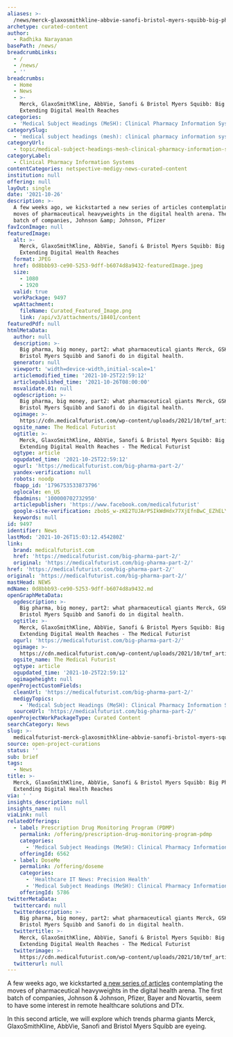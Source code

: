 ```yaml
---
aliases: >-
  /news/merck-glaxosmithkline-abbvie-sanofi-bristol-myers-squibb-big-pharmas-extending-digital-health-reaches
archetype: curated-content
author:
  - Radhika Narayanan
basePath: /news/
breadcrumbLinks:
  - /
  - /news/
  - ''
breadcrumbs:
  - Home
  - News
  - >-
    Merck, GlaxoSmithKline, AbbVie, Sanofi & Bristol Myers Squibb: Big Pharma’s
    Extending Digital Health Reaches
categories:
  - 'Medical Subject Headings (MeSH): Clinical Pharmacy Information Systems'
categorySlug:
  - 'medical subject headings (mesh): clinical pharmacy information systems'
categoryUrl:
  - topic/medical-subject-headings-mesh-clinical-pharmacy-information-systems
categoryLabel:
  - Clinical Pharmacy Information Systems
contentCategories: netspective-medigy-news-curated-content
institution: null
offering: null
layOut: single
date: '2021-10-26'
description: >-
  A few weeks ago, we kickstarted a new series of articles contemplating the
  moves of pharmaceutical heavyweights in the digital health arena. The first
  batch of companies, Johnson &amp; Johnson, Pfizer
favIconImage: null
featuredImage:
  alt: >-
    Merck, GlaxoSmithKline, AbbVie, Sanofi & Bristol Myers Squibb: Big Pharma’s
    Extending Digital Health Reaches
  format: JPEG
  href: 0d8bbb93-ce90-5253-9dff-b6074d8a9432-featuredImage.jpeg
  size:
    - 1080
    - 1920
  valid: true
  workPackage: 9497
  wpAttachment:
    fileName: Curated_Featured_Image.png
    link: /api/v3/attachments/18401/content
featuredPdf: null
htmlMetaData:
  author: null
  description: >-
    Big pharma, big money, part2: what pharmaceutical giants Merck, GSK, AbbVie,
    Bristol Myers Squibb and Sanofi do in digital health.
  generator: null
  viewport: 'width=device-width,initial-scale=1'
  articlemodified_time: '2021-10-25T22:59:12'
  articlepublished_time: '2021-10-26T08:00:00'
  msvalidate.01: null
  ogdescription: >-
    Big pharma, big money, part2: what pharmaceutical giants Merck, GSK, AbbVie,
    Bristol Myers Squibb and Sanofi do in digital health.
  ogimage: >-
    https://cdn.medicalfuturist.com/wp-content/uploads/2021/10/tmf_article_298-01.png
  ogsite_name: The Medical Futurist
  ogtitle: >-
    Merck, GlaxoSmithKline, AbbVie, Sanofi & Bristol Myers Squibb: Big Pharma’s
    Extending Digital Health Reaches - The Medical Futurist
  ogtype: article
  ogupdated_time: '2021-10-25T22:59:12'
  ogurl: 'https://medicalfuturist.com/big-pharma-part-2/'
  yandex-verification: null
  robots: noodp
  fbapp_id: '1796753533873796'
  oglocale: en_US
  fbadmins: '100000702732950'
  articlepublisher: 'https://www.facebook.com/medicalfuturist'
  google-site-verification: zbobS_w-zKE2TUJArPSIkWdHdx77XjEfnBwC_EZhELY
  keywords: null
id: 9497
identifier: News
lastMod: '2021-10-26T15:03:12.454280Z'
link:
  brand: medicalfuturist.com
  href: 'https://medicalfuturist.com/big-pharma-part-2/'
  original: 'https://medicalfuturist.com/big-pharma-part-2/'
href: 'https://medicalfuturist.com/big-pharma-part-2/'
original: 'https://medicalfuturist.com/big-pharma-part-2/'
mastHead: NEWS
mdName: 0d8bbb93-ce90-5253-9dff-b6074d8a9432.md
openGraphMetaData:
  ogdescription: >-
    Big pharma, big money, part2: what pharmaceutical giants Merck, GSK, AbbVie,
    Bristol Myers Squibb and Sanofi do in digital health.
  ogtitle: >-
    Merck, GlaxoSmithKline, AbbVie, Sanofi & Bristol Myers Squibb: Big Pharma’s
    Extending Digital Health Reaches - The Medical Futurist
  ogurl: 'https://medicalfuturist.com/big-pharma-part-2/'
  ogimage: >-
    https://cdn.medicalfuturist.com/wp-content/uploads/2021/10/tmf_article_298-01.png
  ogsite_name: The Medical Futurist
  ogtype: article
  ogupdated_time: '2021-10-25T22:59:12'
  ogimageheight: null
openProjectCustomFields:
  cleanUrl: 'https://medicalfuturist.com/big-pharma-part-2/'
  medigyTopics:
    - 'Medical Subject Headings (MeSH): Clinical Pharmacy Information Systems'
  sourceUrl: 'https://medicalfuturist.com/big-pharma-part-2/'
openProjectWorkPackageType: Curated Content
searchCategory: News
slug: >-
  medicalfuturist-merck-glaxosmithkline-abbvie-sanofi-bristol-myers-squibb-big-pharmas-extending-digital-health-reaches
source: open-project-curations
status: ''
sub: brief
tags:
  - News
title: >-
  Merck, GlaxoSmithKline, AbbVie, Sanofi & Bristol Myers Squibb: Big Pharma’s
  Extending Digital Health Reaches
via: ' '
insights_description: null
insights_name: null
viaLink: null
relatedOfferings:
  - label: Prescription Drug Monitoring Program (PDMP)
    permalink: /offering/prescription-drug-monitoring-program-pdmp
    categories:
      - 'Medical Subject Headings (MeSH): Clinical Pharmacy Information Systems'
    offeringId: 6562
  - label: DoseMe
    permalink: /offering/doseme
    categories:
      - 'Healthcare IT News: Precision Health'
      - 'Medical Subject Headings (MeSH): Clinical Pharmacy Information Systems'
    offeringId: 5786
twitterMetaData:
  twittercard: null
  twitterdescription: >-
    Big pharma, big money, part2: what pharmaceutical giants Merck, GSK, AbbVie,
    Bristol Myers Squibb and Sanofi do in digital health.
  twittertitle: >-
    Merck, GlaxoSmithKline, AbbVie, Sanofi & Bristol Myers Squibb: Big Pharma’s
    Extending Digital Health Reaches - The Medical Futurist
  twitterimage: >-
    https://cdn.medicalfuturist.com/wp-content/uploads/2021/10/tmf_article_298-01.png
  twitterurl: null
---
```

<p>A few weeks ago, we kickstarted <a href="https://medicalfuturist.com/big-pharma-part-one">a new series of articles</a> contemplating the moves of pharmaceutical heavyweights in the digital health arena. The first batch of companies, Johnson &amp; Johnson, Pfizer, Bayer and Novartis, seem to have some interest in remote healthcare solutions and DTx.&nbsp;</p><p>In this second article, we will explore which trends pharma giants Merck, GlaxoSmithKline, AbbVie, Sanofi and Bristol Myers Squibb are eyeing.</p>